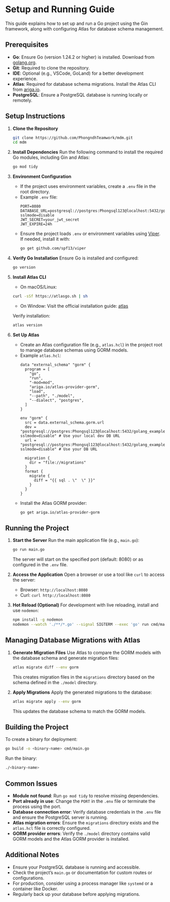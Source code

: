# Setup and Running Guide

This guide explains how to set up and run a Go project using the Gin framework, along with configuring Atlas for database schema management.

## Prerequisites
- **Go**: Ensure Go (version 1.24.2 or higher) is installed. Download from [golang.org](https://golang.org/dl/).
- **Git**: Required to clone the repository.
- **IDE**: Optional (e.g., VSCode, GoLand) for a better development experience.
- **Atlas**: Required for database schema migrations. Install the Atlas CLI from [ariga.io](https://atlasgo.io/getting-started).
- **PostgreSQL**: Ensure a PostgreSQL database is running locally or remotely.

## Setup Instructions

1. **Clone the Repository**
   ```bash
   git clone https://github.com/PhongndhTeamwork/mdm.git
   cd mdm
   ```

2. **Install Dependencies**
   Run the following command to install the required Go modules, including Gin and Atlas:
   ```bash
   go mod tidy
   ```

3. **Environment Configuration**
   - If the project uses environment variables, create a `.env` file in the root directory.
   - Example `.env` file:
     ```
     PORT=8080
     DATABASE_URL=postgresql://postgres:Phongsql123@localhost:5432/golang_example?sslmode=disable
     JWT_SECRET=your_jwt_secret
     JWT_EXPIRE=24h
     ```
   - Ensure the project loads `.env` or environment variables using [Viper](https://github.com/spf13/viper).  
     If needed, install it with:
     ```bash
     go get github.com/spf13/viper

4. **Verify Go Installation**
   Ensure Go is installed and configured:
   ```bash
   go version
   ```

5. **Install Atlas CLI**
   - On macOS/Linux:
   ```bash
   curl -sSf https://atlasgo.sh | sh
   ```
   - On Window:
   Visit the official installation guide: [atlas](https://atlasgo.io/getting-started#install)

   Verify installation:
   ```bash
   atlas version
   ```

7. **Set Up Atlas**
   - Create an Atlas configuration file (e.g., `atlas.hcl`) in the project root to manage database schemas using GORM models.
   - Example `atlas.hcl`:
     ```hcl
     data "external_schema" "gorm" {
       program = [
         "go",
         "run",
         "-mod=mod",
         "ariga.io/atlas-provider-gorm",
         "load",
         "--path", "./model",  
         "--dialect", "postgres",          
       ]
     }

     env "gorm" {
       src = data.external_schema.gorm.url
       dev = "postgresql://postgres:Phongsql123@localhost:5432/golang_example?sslmode=disable" # Use your local dev DB URL 
       url = "postgresql://postgres:Phongsql123@localhost:5432/golang_example?sslmode=disable" # Use your DB URL  

       migration {
         dir = "file://migrations"    
       }
       format {
         migrate {
           diff = "{{ sql . \"  \" }}"  
         }
       }
     }
     ```
   - Install the Atlas GORM provider:
     ```bash
     go get ariga.io/atlas-provider-gorm
     ```

## Running the Project

1. **Start the Server**
   Run the main application file (e.g., `main.go`):
   ```bash
   go run main.go
   ```
   The server will start on the specified port (default: 8080) or as configured in the `.env` file.

2. **Access the Application**
   Open a browser or use a tool like `curl` to access the server:
   - Browser: `http://localhost:8080`
   - Curl: `curl http://localhost:8080`

3. **Hot Reload (Optional)**
   For development with live reloading, install and use `nodemon`:
   ```bash
   npm install -g nodemon
   nodemon --watch './**/*.go' --signal SIGTERM --exec 'go' run cmd/main.go
   ```

## Managing Database Migrations with Atlas

1. **Generate Migration Files**
   Use Atlas to compare the GORM models with the database schema and generate migration files:
   ```bash
   atlas migrate diff --env gorm
   ```
   This creates migration files in the `migrations` directory based on the schema defined in the `./model` directory.

2. **Apply Migrations**
   Apply the generated migrations to the database:
   ```bash
   atlas migrate apply --env gorm
   ```
   This updates the database schema to match the GORM models.

## Building the Project
To create a binary for deployment:
```bash
go build -o <binary-name> cmd/main.go
```
Run the binary:
```bash
./<binary-name>
```

## Common Issues
- **Module not found**: Run `go mod tidy` to resolve missing dependencies.
- **Port already in use**: Change the `PORT` in the `.env` file or terminate the process using the port.
- **Database connection error**: Verify database credentials in the `.env` file and ensure the PostgreSQL server is running.
- **Atlas migration errors**: Ensure the `migrations` directory exists and the `atlas.hcl` file is correctly configured.
- **GORM provider errors**: Verify the `./model` directory contains valid GORM models and the Atlas GORM provider is installed.

## Additional Notes
- Ensure your PostgreSQL database is running and accessible.
- Check the project’s `main.go` or documentation for custom routes or configurations.
- For production, consider using a process manager like `systemd` or a container like Docker.
- Regularly back up your database before applying migrations.
